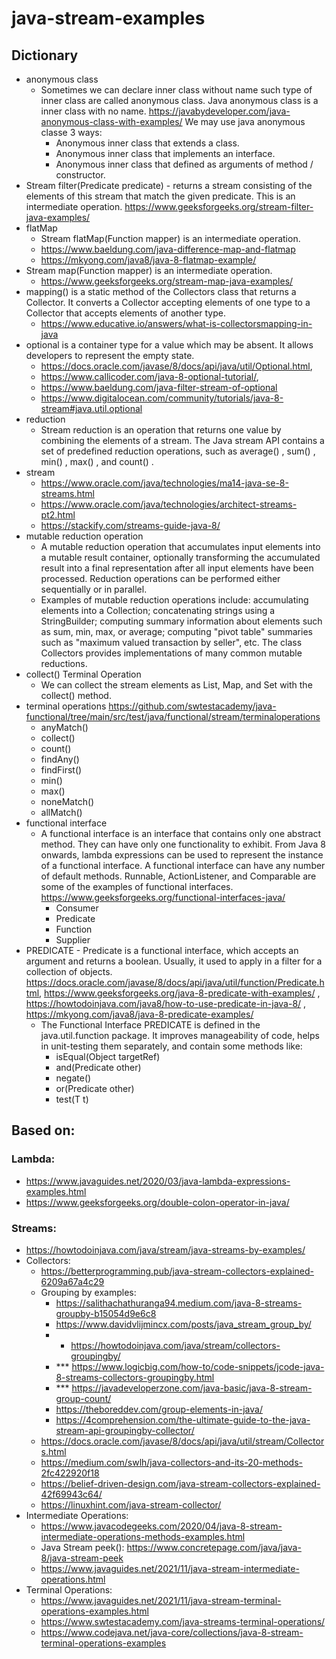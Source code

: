 # java-stream-examples

## Dictionary
- anonymous class
  - Sometimes we can declare inner class without name such type of inner class are called anonymous class. Java anonymous class is a inner class with no name. https://javabydeveloper.com/java-anonymous-class-with-examples/
    We may use java anonymous classe 3 ways:
    - Anonymous inner class that extends a class.
    - Anonymous inner class that implements an interface.
    - Anonymous inner class that defined as arguments of method / constructor.
- Stream filter(Predicate predicate) - returns a stream consisting of the elements of this stream that match the given predicate. This is an intermediate operation. https://www.geeksforgeeks.org/stream-filter-java-examples/
- flatMap
  - Stream flatMap(Function mapper) is an intermediate operation.
  - https://www.baeldung.com/java-difference-map-and-flatmap
  - https://mkyong.com/java8/java-8-flatmap-example/
- Stream map(Function mapper) is an intermediate operation.
  - https://www.geeksforgeeks.org/stream-map-java-examples/
- mapping() is a static method of the Collectors class that returns a Collector. It converts a Collector accepting elements of one type to a Collector that accepts elements of another type.
   - https://www.educative.io/answers/what-is-collectorsmapping-in-java
- optional is a container type for a value which may be absent. It allows developers to represent the empty state. 
  - https://docs.oracle.com/javase/8/docs/api/java/util/Optional.html, 
  - https://www.callicoder.com/java-8-optional-tutorial/, 
  - https://www.baeldung.com/java-filter-stream-of-optional
  - https://www.digitalocean.com/community/tutorials/java-8-stream#java.util.optional
- reduction 
  - Stream reduction is an operation that returns one value by combining the elements of a stream. The Java stream API contains a set of predefined reduction operations, such as average() , sum() , min() , max() , and count() .
- stream
  - https://www.oracle.com/java/technologies/ma14-java-se-8-streams.html
  - https://www.oracle.com/java/technologies/architect-streams-pt2.html
  - https://stackify.com/streams-guide-java-8/
- mutable reduction operation
  - A mutable reduction operation that accumulates input elements into a mutable result container, optionally transforming the accumulated result into a final representation after all input elements have been processed. Reduction operations can be performed either sequentially or in parallel.
  - Examples of mutable reduction operations include: accumulating elements into a Collection; concatenating strings using a StringBuilder; computing summary information about elements such as sum, min, max, or average; computing "pivot table" summaries such as "maximum valued transaction by seller", etc. The class Collectors provides implementations of many common mutable reductions.
- collect() Terminal Operation
  - We can collect the stream elements as List, Map, and Set with the collect() method.
- terminal operations https://github.com/swtestacademy/java-functional/tree/main/src/test/java/functional/stream/terminaloperations
  - anyMatch()
  - collect()
  - count()
  - findAny()
  - findFirst()
  - min()
  - max()
  - noneMatch()
  - allMatch()
- functional interface
  - A functional interface is an interface that contains only one abstract method. They can have only one functionality to exhibit. From Java 8 onwards, lambda expressions can be used to represent the instance of a functional interface. A functional interface can have any number of default methods. Runnable, ActionListener, and Comparable are some of the examples of functional interfaces. https://www.geeksforgeeks.org/functional-interfaces-java/
    - Consumer
    - Predicate
    - Function
    - Supplier
- PREDICATE - Predicate is a functional interface, which accepts an argument and returns a boolean. Usually, it used to apply in a filter for a collection of objects.
    https://docs.oracle.com/javase/8/docs/api/java/util/function/Predicate.html, https://www.geeksforgeeks.org/java-8-predicate-with-examples/ , https://howtodoinjava.com/java8/how-to-use-predicate-in-java-8/ , https://mkyong.com/java8/java-8-predicate-examples/
  - The Functional Interface PREDICATE is defined in the java.util.function package. It improves manageability of code, helps in unit-testing them separately, and contain some methods like:
    - isEqual(Object targetRef)
    - and(Predicate other)
    - negate()
    - or(Predicate other)
    - test(T t)

## Based on:

### Lambda:
- https://www.javaguides.net/2020/03/java-lambda-expressions-examples.html
- https://www.geeksforgeeks.org/double-colon-operator-in-java/

### Streams:
- https://howtodoinjava.com/java/stream/java-streams-by-examples/
- Collectors:
  - https://betterprogramming.pub/java-stream-collectors-explained-6209a67a4c29
  - Grouping by examples: 
    - https://salithachathuranga94.medium.com/java-8-streams-groupby-b15054d9e6c8 
    - https://www.davidvlijmincx.com/posts/java_stream_group_by/ 
    - * https://howtodoinjava.com/java/stream/collectors-groupingby/
    - *** https://www.logicbig.com/how-to/code-snippets/jcode-java-8-streams-collectors-groupingby.html
    - *** https://javadeveloperzone.com/java-basic/java-8-stream-group-count/
    - https://theboreddev.com/group-elements-in-java/
    - https://4comprehension.com/the-ultimate-guide-to-the-java-stream-api-groupingby-collector/
  - https://docs.oracle.com/javase/8/docs/api/java/util/stream/Collectors.html
  - https://medium.com/swlh/java-collectors-and-its-20-methods-2fc422920f18
  - https://belief-driven-design.com/java-stream-collectors-explained-42f69943c64/
  - https://linuxhint.com/java-stream-collector/
- Intermediate Operations:
  - https://www.javacodegeeks.com/2020/04/java-8-stream-intermediate-operations-methods-examples.html
  - Java Stream peek(): https://www.concretepage.com/java/java-8/java-stream-peek
  - https://www.javaguides.net/2021/11/java-stream-intermediate-operations.html
- Terminal Operations:
  - https://www.javaguides.net/2021/11/java-stream-terminal-operations-examples.html
  - https://www.swtestacademy.com/java-streams-terminal-operations/
  - https://www.codejava.net/java-core/collections/java-8-stream-terminal-operations-examples

  
